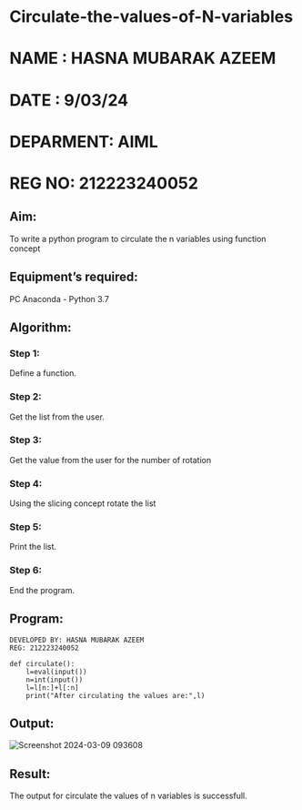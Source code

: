 # Circulate-the-values-of-N-variables
# NAME : HASNA MUBARAK AZEEM
# DATE : 9/03/24
# DEPARMENT: AIML
# REG NO: 212223240052
## Aim:
To write a python program to circulate the n variables using function concept
## Equipment’s required:
PC
Anaconda - Python 3.7
## Algorithm: 
### Step 1:
Define a function.
### Step 2:
Get the list from the user. 
### Step 3: 
Get the value from the user for the number of rotation
### Step 4: 
Using the slicing concept rotate the list
### Step 5:
Print the list. 
### Step 6:
End the program. 
## Program:
```
DEVELOPED BY: HASNA MUBARAK AZEEM
REG: 212223240052

def circulate():
    l=eval(input())
    n=int(input())
    l=l[n:]+l[:n]
    print("After circulating the values are:",l)
```
## Output:
![Screenshot 2024-03-09 093608](https://github.com/hasnu0406/Circulate-the-values-of-N-variables/assets/135305537/748c97cc-116a-425a-b564-0628fd3b7093)


## Result:
The output for circulate the values of n variables is successfull.
